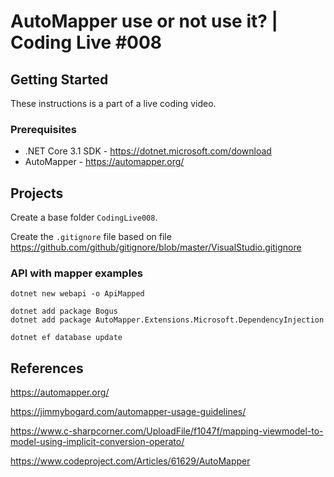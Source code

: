 # AutoMapper use or not use it? | Coding Live #008

## Getting Started

These instructions is a part of a live coding video.

### Prerequisites

- .NET Core 3.1 SDK - https://dotnet.microsoft.com/download
- AutoMapper - https://automapper.org/

## Projects

Create a base folder `CodingLive008`.

Create the `.gitignore` file based on file https://github.com/github/gitignore/blob/master/VisualStudio.gitignore

### API with mapper examples

```shell
dotnet new webapi -o ApiMapped
```

```shell
dotnet add package Bogus
dotnet add package AutoMapper.Extensions.Microsoft.DependencyInjection
```

```shell
dotnet ef database update
```

## References

https://automapper.org/

https://jimmybogard.com/automapper-usage-guidelines/

https://www.c-sharpcorner.com/UploadFile/f1047f/mapping-viewmodel-to-model-using-implicit-conversion-operato/

https://www.codeproject.com/Articles/61629/AutoMapper
